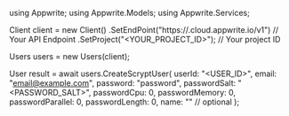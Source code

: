 using Appwrite;
using Appwrite.Models;
using Appwrite.Services;

Client client = new Client()
    .SetEndPoint("https://<REGION>.cloud.appwrite.io/v1") // Your API Endpoint
    .SetProject("<YOUR_PROJECT_ID>"); // Your project ID

Users users = new Users(client);

User result = await users.CreateScryptUser(
    userId: "<USER_ID>",
    email: "email@example.com",
    password: "password",
    passwordSalt: "<PASSWORD_SALT>",
    passwordCpu: 0,
    passwordMemory: 0,
    passwordParallel: 0,
    passwordLength: 0,
    name: "<NAME>" // optional
);